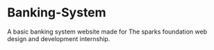 # Banking-System
A basic banking system website made for The sparks foundation web design and development internship.

